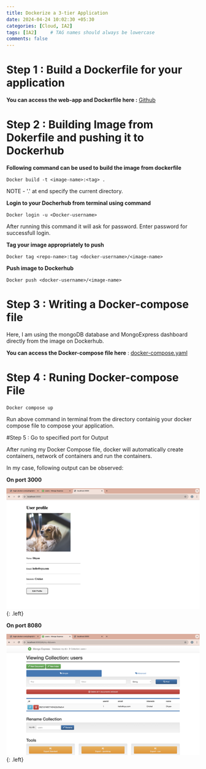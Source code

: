 ```yaml
---
title: Dockerize a 3-tier Application
date: 2024-04-24 10:02:30 +05:30
categories: [Cloud, IA2]
tags: [IA2]     # TAG names should always be lowercase
comments: false
---
```

# Step 1 : Build a Dockerfile for your application

**You can access the web-app and Dockerfile here :** <a href="https://github.com/DvpAKAcoder/Cloud-IA2" target="_blank">Github</a>

# Step 2 : Building Image from Dokerfile and pushing it to Dockerhub

**Following command can be used to build the image from dockerfile**
```
Docker build -t <image-name>:<tag> .
```
NOTE - '.' at end specify the current directory.

**Login to your Docherhub from terminal using command**
```
Docker login -u <Docker-username>
```
After running this command it will ask for password. Enter password for successfull login.

**Tag your image appropriately to push**
```
Docker tag <repo-name>:tag <docker-username>/<image-name>
```

**Push image to Dockerhub**
```
Docker push <docker-username>/<image-name>
```

# Step 3 : Writing a Docker-compose file

Here, I am using the mongoDB database and MongoExpress dashboard directly from the image on Dockerhub.

**You can access the Docker-compose file here** : <a href="https://github.com/DvpAKAcoder/Cloud-IA2/blob/master/docker-compose.yaml" target="_blank">docker-compose.yaml</a>

# Step 4 : Runing Docker-compose File

```
Docker compose up
```

Run above command in terminal from the directory containig your docker compose file to compose your application.

#Step 5 : Go to specified port for Output

After runing my Docker Compose file, docker will automatically create containers, network of containers and run the containers.

In my case, following output can be observed:

**On port 3000**

![application](assets/img/3000.png){: .left}

**On port 8080**

![Mongo-express](assets/img/8080.png){: .left}
